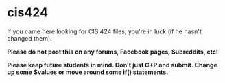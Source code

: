# cis424
If you came here looking for CIS 424 files, you're in luck (if he hasn't changed them).

**Please do not post this on any forums, Facebook pages, Subreddits, etc!**


**Please keep future students in mind. Don't just C+P and submit. Change up some $values or move around some if() statements.**
